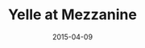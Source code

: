 ---
date: '2015-04-09'
artist: Yelle
festival: ''
venue: Mezzanine
city: San Francisco
state: CA
country: USA
price: $20.00
solo: 'No'
title: Yelle at Mezzanine
slug: 2015-04-09-yelle
cover: ''
genre: ''
category: show
tags: []
created: 02/15/2019
artists:
  - Yelle
openers: []
---